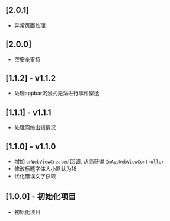 ## [2.0.1]

* 异常页面处理

## [2.0.0]

* 空安全支持

## [1.1.2] - v1.1.2

* 处理appbar沉浸式无法进行事件穿透

## [1.1.1] - v1.1.1

* 处理网络出错情况

## [1.1.0] - v1.1.0

* 增加 `onWebViewCreated` 回调, 从而获得 `InAppWebViewController`
* 修改标题字体大小默认为18
* 优化错误文字获取

## [1.0.0] - 初始化项目

* 初始化项目
